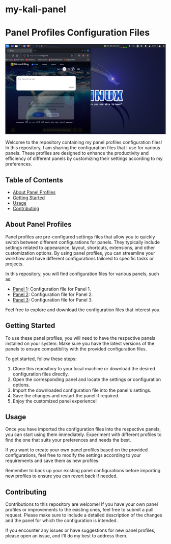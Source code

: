 # my-kali-panel

# Panel Profiles Configuration Files

![Panel Profiles](images/panel_profile.png)

Welcome to the repository containing my panel profiles configuration files! In this repository, I am sharing the configuration files that I use for various panels. These profiles are designed to enhance the productivity and efficiency of different panels by customizing their settings according to my preferences.

## Table of Contents

- [About Panel Profiles](#about-panel-profiles)
- [Getting Started](#getting-started)
- [Usage](#usage)
- [Contributing](#contributing)

## About Panel Profiles

Panel profiles are pre-configured settings files that allow you to quickly switch between different configurations for panels. They typically include settings related to appearance, layout, shortcuts, extensions, and other customization options. By using panel profiles, you can streamline your workflow and have different configurations tailored to specific tasks or projects.

In this repository, you will find configuration files for various panels, such as:

- [Panel 1](./panel1.md): Configuration file for Panel 1.
- [Panel 2](./panel2.md): Configuration file for Panel 2.
- [Panel 3](./panel3.md): Configuration file for Panel 3.

Feel free to explore and download the configuration files that interest you.

## Getting Started

To use these panel profiles, you will need to have the respective panels installed on your system. Make sure you have the latest versions of the panels to ensure compatibility with the provided configuration files.

To get started, follow these steps:

1. Clone this repository to your local machine or download the desired configuration files directly.
2. Open the corresponding panel and locate the settings or configuration options.
3. Import the downloaded configuration file into the panel's settings.
4. Save the changes and restart the panel if required.
5. Enjoy the customized panel experience!

## Usage

Once you have imported the configuration files into the respective panels, you can start using them immediately. Experiment with different profiles to find the one that suits your preferences and needs the best.

If you want to create your own panel profiles based on the provided configurations, feel free to modify the settings according to your requirements and save them as new profiles.

Remember to back up your existing panel configurations before importing new profiles to ensure you can revert back if needed.

## Contributing

Contributions to this repository are welcome! If you have your own panel profiles or improvements to the existing ones, feel free to submit a pull request. Please make sure to include a detailed description of the changes and the panel for which the configuration is intended.

If you encounter any issues or have suggestions for new panel profiles, please open an issue, and I'll do my best to address them.
